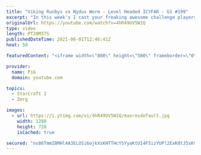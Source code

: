```yaml
---
title: "Viking Runbys vs Nydus Worm - Level Headed ICYFAR - G1 #199"
excerpt: "In this week's I cast your freaking awesome challenge players had to try and win whilst only using ground units that can only fight ground and air units that can only fight air! -- Watch live at https://www.twitch.tv/x5_pig"
originalUrl: https://youtube.com/watch?v=4hR49UV5W1Q
type: video
length: PT20M37S
publishedDateTime: 2021-06-01T12:46:41Z
heat: 50

featuredContent: "<iframe width=\"800\" height=\"500\" frameborder=\"0\" src=\"https://www.youtube.com/embed/4hR49UV5W1Q\" allow=\"accelerometer; autoplay; encrypted-media; gyroscope; picture-in-picture\" allowfullscreen></iframe>"

provider:
  name: PiG
  domain: youtube.com

topics:
  - StarCraft 2
  - Zerg

images:
  - url: https://i.ytimg.com/vi/4hR49UV5W1Q/maxresdefault.jpg
    width: 1280
    height: 720
    isCached: true

secured: "ns86TmmZ8MHl4A3ELUSi6ojkXsKHTTHcYSYyaKtUI4F5izYUPl2ExK8tJ5sKVoJKAvaB64pgO9rFSSGVkye2P60CVj6SnoYyGjp2023J7FkVm3sF30muVey9X85zT62xKBVFp/7bn1ecMpRAAMI+WlFWzuvm7slE8J02zg+cb+xyXEzhyLHsrI+wC7mssfl12ZXkOd1G7fBHdyyW4NQouOj9w3Y7slxJhNRv33zU9YmdIc0ibuDF059glZtqP4BqPoQ+VmCvJAkr3+xuqeLoPnkDmr5JVlqEYuxOut7gHanR64i75rpgC17uBzo1twWQ+o7cDplMZ0hBY6aaAZFTpyi/zVzsvyQ0UE06W99WCVMfihtoY2J+7XAQ54DlqQOy7Pz16KVDrFWp4lZOUrpkDWc1HElo+SQMjpQET8SojII=;gO4jft9hsh+bAccPi1Dv2g=="
---
```


